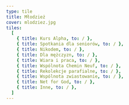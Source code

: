 ```yaml
---
type: tile
title: Młodzież
cover: mlodziez.jpg
tiles:
  [
    { title: Kurs Alpha, to: / },
    { title: Spotkania dla seniorów, to: / },
    { title: Nikodem, to: / },
    { title: Dla mężczyzn, to: / },
    { title: Wiara i praca, to: / },
    { title: Wspólnota Chemin Neuf, to: / },
    { title: Rekolekcje parafialne, to: / },
    { title: Wspólnota zwiastowanie, to: / },
    { title: Net for God, to: / },
    { title: Inne, to: / },
  ]
---
```

